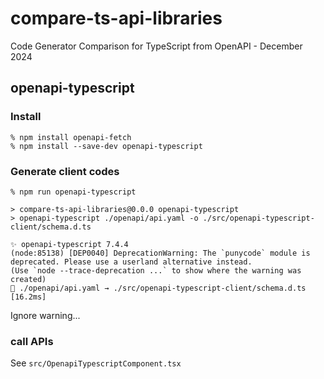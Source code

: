 # compare-ts-api-libraries

Code Generator Comparison for TypeScript from OpenAPI - December 2024

## openapi-typescript

### Install

```
% npm install openapi-fetch
% npm install --save-dev openapi-typescript
```

### Generate client codes

```
% npm run openapi-typescript

> compare-ts-api-libraries@0.0.0 openapi-typescript
> openapi-typescript ./openapi/api.yaml -o ./src/openapi-typescript-client/schema.d.ts

✨ openapi-typescript 7.4.4
(node:85138) [DEP0040] DeprecationWarning: The `punycode` module is deprecated. Please use a userland alternative instead.
(Use `node --trace-deprecation ...` to show where the warning was created)
🚀 ./openapi/api.yaml → ./src/openapi-typescript-client/schema.d.ts [16.2ms]
```

Ignore warning...

### call APIs

See `src/OpenapiTypescriptComponent.tsx`
